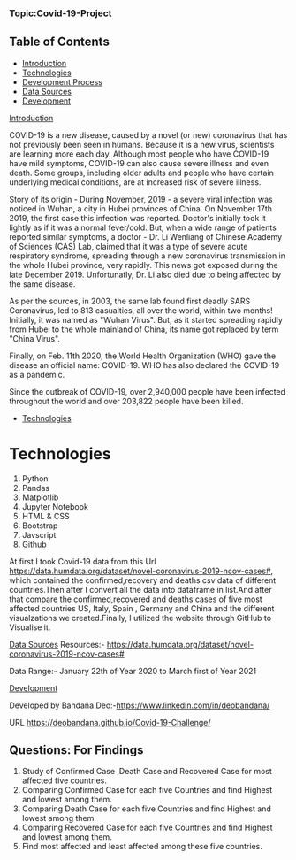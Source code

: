 ### Topic:Covid-19-Project

## Table of Contents
* [Introduction](#introduction)
* [Technologies](#technologies)
* [Development Process](#development-process)
* [Data Sources](#data-sources)
* [Development](#development-team)



[Introduction](#introduction)

 COVID-19 is a new disease, caused by a novel (or new) coronavirus that has not previously been seen in humans.
 Because it is a new virus, scientists are learning more each day. 
 Although most people who have COVID-19 have mild symptoms, COVID-19 can also cause severe illness and even death.
 Some groups, including older adults and people who have certain underlying medical conditions, are at increased risk of severe illness.

Story of its origin -
During November, 2019 - a severe viral infection was noticed in Wuhan, a city in Hubei provinces of China. On November 17th 2019, the first case this infection was reported. Doctor's initially took it lightly as if it was a normal fever/cold. But, when a wide range of patients reported similar symptoms, a doctor - Dr. Li Wenliang of Chinese Academy of Sciences (CAS) Lab, claimed that it was a type of severe acute respiratory syndrome, spreading through a new coronavirus transmission in the whole Hubei province, very rapidly. This news got exposed during the late December 2019. Unfortunatly, Dr. Li also died due to being affected by the same disease.

As per the sources, in 2003, the same lab found first deadly SARS Coronavirus, led to 813 casualties, all over the world, within two months!
Initially, it was named as "Wuhan Virus". But, as it started spreading rapidly from Hubei to the whole mainland of China, its name got replaced by term "China Virus".

Finally, on Feb. 11th 2020, the World Health Organization (WHO) gave the disease an official name: COVID-19.
WHO has also declared the COVID-19 as a pandemic.

Since the outbreak of COVID-19, over 2,940,000 people have been infected throughout the world and over 203,822 people have been killed.

* [Technologies](#technologies)
# Technologies
1. Python
2. Pandas
3. Matplotlib
4. Jupyter Notebook
5. HTML & CSS
6. Bootstrap
7. Javscript
8. Github


At first I took  Covid-19 data from this Url https://data.humdata.org/dataset/novel-coronavirus-2019-ncov-cases#, which contained the confirmed,recovery and deaths csv data of different countries.Then after I convert all the data into dataframe in list.And after that compare the confirmed,recovered and deaths cases of five most affected countries US, Italy, Spain , Germany and China and the different visualzations we created.Finally, I utilized the website through GitHub to Visualise it.



[Data Sources](#data-sources)
Resources:-
      https://data.humdata.org/dataset/novel-coronavirus-2019-ncov-cases#

Data Range:- January 22th of Year 2020 to March first of Year 2021

[Development](#development-team)    

Developed by Bandana Deo:-https://www.linkedin.com/in/deobandana/

URL
 https://deobandana.github.io/Covid-19-Challenge/


## Questions: For Findings

1) Study of Confirmed Case ,Death Case and Recovered Case for most affected five countries. 
2) Comparing Confirmed Case for each five Countries and find Highest and lowest among them. 
3) Comparing Death Case for each five Countries and find Highest and lowest among them.
4) Comparing Recovered  Case for each five Countries and find Highest and lowest among them.
5) Find most affected and least affected among these five countries. 
